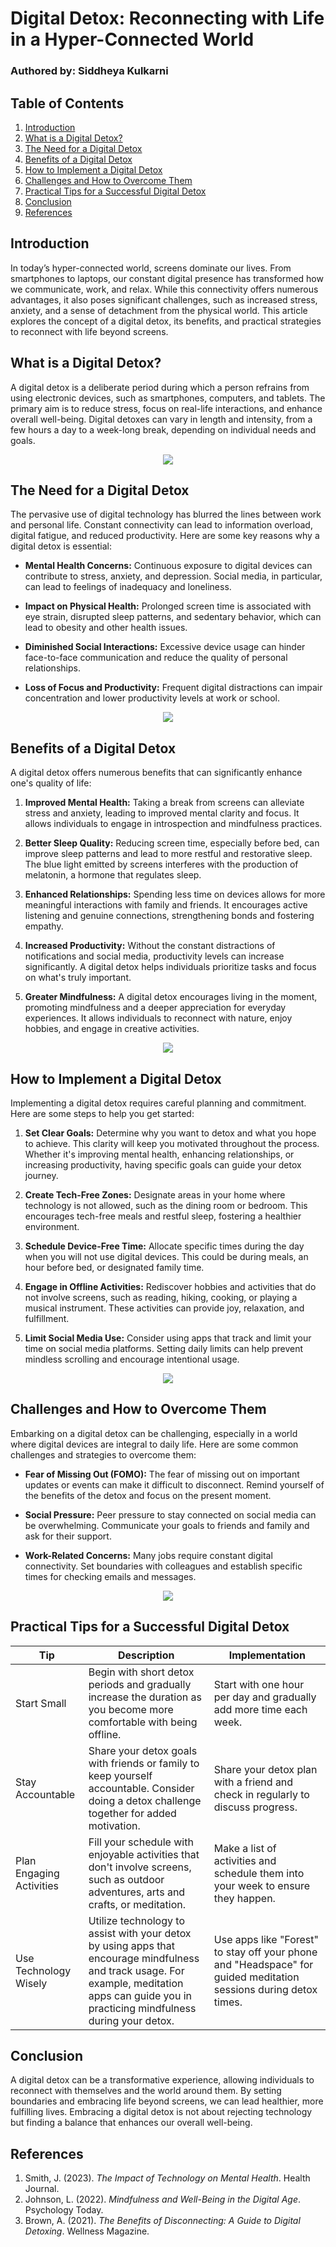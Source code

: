 # Digital Detox: Reconnecting with Life in a Hyper-Connected World

### Authored by: Siddheya Kulkarni

## Table of Contents

1. [Introduction](#introduction)
2. [What is a Digital Detox?](#what-is-a-digital-detox)
3. [The Need for a Digital Detox](#the-need-for-a-digital-detox)
4. [Benefits of a Digital Detox](#benefits-of-a-digital-detox)
5. [How to Implement a Digital Detox](#how-to-implement-a-digital-detox)
6. [Challenges and How to Overcome Them](#challenges-and-how-to-overcome-them)
7. [Practical Tips for a Successful Digital Detox](#practical-tips-for-a-successful-digital-detox)
8. [Conclusion](#conclusion)
9. [References](#references)

## Introduction

In today’s hyper-connected world, screens dominate our lives. From smartphones to laptops, our constant digital presence has transformed how we communicate, work, and relax. While this connectivity offers numerous advantages, it also poses significant challenges, such as increased stress, anxiety, and a sense of detachment from the physical world. This article explores the concept of a digital detox, its benefits, and practical strategies to reconnect with life beyond screens.

## What is a Digital Detox?

A digital detox is a deliberate period during which a person refrains from using electronic devices, such as smartphones, computers, and tablets. The primary aim is to reduce stress, focus on real-life interactions, and enhance overall well-being. Digital detoxes can vary in length and intensity, from a few hours a day to a week-long break, depending on individual needs and goals.

<div align="center">
<img src="https://github.com/user-attachments/assets/64ddd6a7-58cd-46d5-8d94-fd0f9031d473">
</div>

## The Need for a Digital Detox

The pervasive use of digital technology has blurred the lines between work and personal life. Constant connectivity can lead to information overload, digital fatigue, and reduced productivity. Here are some key reasons why a digital detox is essential:

- **Mental Health Concerns:** Continuous exposure to digital devices can contribute to stress, anxiety, and depression. Social media, in particular, can lead to feelings of inadequacy and loneliness.

- **Impact on Physical Health:** Prolonged screen time is associated with eye strain, disrupted sleep patterns, and sedentary behavior, which can lead to obesity and other health issues.

- **Diminished Social Interactions:** Excessive device usage can hinder face-to-face communication and reduce the quality of personal relationships.

- **Loss of Focus and Productivity:** Frequent digital distractions can impair concentration and lower productivity levels at work or school.

<div align="center">
<img src="https://github.com/user-attachments/assets/5f0044f7-9ef5-4695-9d29-3043aaea3ced">
</div>

## Benefits of a Digital Detox

A digital detox offers numerous benefits that can significantly enhance one's quality of life:

1. **Improved Mental Health:** Taking a break from screens can alleviate stress and anxiety, leading to improved mental clarity and focus. It allows individuals to engage in introspection and mindfulness practices.

2. **Better Sleep Quality:** Reducing screen time, especially before bed, can improve sleep patterns and lead to more restful and restorative sleep. The blue light emitted by screens interferes with the production of melatonin, a hormone that regulates sleep.

3. **Enhanced Relationships:** Spending less time on devices allows for more meaningful interactions with family and friends. It encourages active listening and genuine connections, strengthening bonds and fostering empathy.

4. **Increased Productivity:** Without the constant distractions of notifications and social media, productivity levels can increase significantly. A digital detox helps individuals prioritize tasks and focus on what's truly important.

5. **Greater Mindfulness:** A digital detox encourages living in the moment, promoting mindfulness and a deeper appreciation for everyday experiences. It allows individuals to reconnect with nature, enjoy hobbies, and engage in creative activities.

<div align="center">
<img src="https://github.com/user-attachments/assets/b8c48d93-c16a-4b18-84d4-ff1396ffc300">
</div>


## How to Implement a Digital Detox

Implementing a digital detox requires careful planning and commitment. Here are some steps to help you get started:

1. **Set Clear Goals:** Determine why you want to detox and what you hope to achieve. This clarity will keep you motivated throughout the process. Whether it's improving mental health, enhancing relationships, or increasing productivity, having specific goals can guide your detox journey.

2. **Create Tech-Free Zones:** Designate areas in your home where technology is not allowed, such as the dining room or bedroom. This encourages tech-free meals and restful sleep, fostering a healthier environment.

3. **Schedule Device-Free Time:** Allocate specific times during the day when you will not use digital devices. This could be during meals, an hour before bed, or designated family time.

4. **Engage in Offline Activities:** Rediscover hobbies and activities that do not involve screens, such as reading, hiking, cooking, or playing a musical instrument. These activities can provide joy, relaxation, and fulfillment.

5. **Limit Social Media Use:** Consider using apps that track and limit your time on social media platforms. Setting daily limits can help prevent mindless scrolling and encourage intentional usage.

<div align="center">
<img src="https://github.com/user-attachments/assets/c6fc22f2-3c55-4499-83bb-89d95828b639">
</div>


## Challenges and How to Overcome Them

Embarking on a digital detox can be challenging, especially in a world where digital devices are integral to daily life. Here are some common challenges and strategies to overcome them:

- **Fear of Missing Out (FOMO):** The fear of missing out on important updates or events can make it difficult to disconnect. Remind yourself of the benefits of the detox and focus on the present moment.

- **Social Pressure:** Peer pressure to stay connected on social media can be overwhelming. Communicate your goals to friends and family and ask for their support.

- **Work-Related Concerns:** Many jobs require constant digital connectivity. Set boundaries with colleagues and establish specific times for checking emails and messages.

<div align="center">
<img src="https://github.com/user-attachments/assets/bf859997-e7dc-4b9c-ab1b-0dd2e5611071">
</div>


## Practical Tips for a Successful Digital Detox

| Tip               | Description                                                     | Implementation                                   |
|-------------------|-----------------------------------------------------------------|-------------------------------------------------|
| Start Small       | Begin with short detox periods and gradually increase the duration as you become more comfortable with being offline. | Start with one hour per day and gradually add more time each week. |
| Stay Accountable  | Share your detox goals with friends or family to keep yourself accountable. Consider doing a detox challenge together for added motivation. | Share your detox plan with a friend and check in regularly to discuss progress. |
| Plan Engaging Activities | Fill your schedule with enjoyable activities that don't involve screens, such as outdoor adventures, arts and crafts, or meditation. | Make a list of activities and schedule them into your week to ensure they happen. |
| Use Technology Wisely | Utilize technology to assist with your detox by using apps that encourage mindfulness and track usage. For example, meditation apps can guide you in practicing mindfulness during your detox. | Use apps like "Forest" to stay off your phone and "Headspace" for guided meditation sessions during detox times. |


## Conclusion

A digital detox can be a transformative experience, allowing individuals to reconnect with themselves and the world around them. By setting boundaries and embracing life beyond screens, we can lead healthier, more fulfilling lives. Embracing a digital detox is not about rejecting technology but finding a balance that enhances our overall well-being.

## References

1. Smith, J. (2023). *The Impact of Technology on Mental Health*. Health Journal.
2. Johnson, L. (2022). *Mindfulness and Well-Being in the Digital Age*. Psychology Today.
3. Brown, A. (2021). *The Benefits of Disconnecting: A Guide to Digital Detoxing*. Wellness Magazine.
